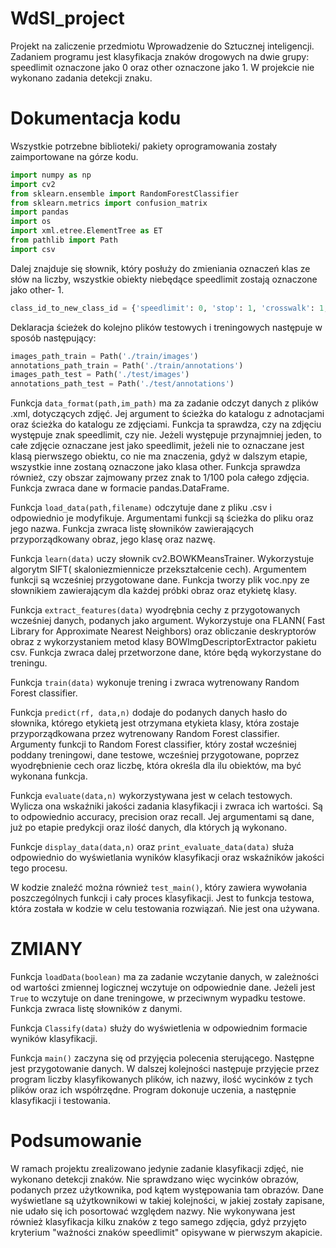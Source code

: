 # WdSI_project

Projekt na zaliczenie przedmiotu Wprowadzenie do Sztucznej inteligencji. Zadaniem programu jest klasyfikacja znaków drogowych na dwie grupy: speedlimit oznaczone jako 0 oraz other oznaczone jako 1. W projekcie nie wykonano zadania detekcji znaku. 
# Dokumentacja kodu

Wszystkie potrzebne biblioteki/ pakiety oprogramowania zostały zaimportowane na górze kodu.
```python
import numpy as np
import cv2
from sklearn.ensemble import RandomForestClassifier
from sklearn.metrics import confusion_matrix
import pandas
import os
import xml.etree.ElementTree as ET
from pathlib import Path
import csv
```
Dalej znajduje się słownik, który posłuży do zmieniania oznaczeń klas ze słów na liczby, wszystkie obiekty niebędące speedlimit zostają oznaczone jako other- 1.
```python
class_id_to_new_class_id = {'speedlimit': 0, 'stop': 1, 'crosswalk': 1, 'trafficlight': 1}
```
Deklaracja ścieżek do kolejno plików testowych i treningowych następuje w sposób następujący:
```python
images_path_train = Path('./train/images')
annotations_path_train = Path('./train/annotations')
images_path_test = Path('./test/images')
annotations_path_test = Path('./test/annotations')
```
Funkcja ```data_format(path,im_path)``` ma za zadanie odczyt danych z plików .xml, dotyczących zdjęć. Jej argument to ścieżka do katalogu z adnotacjami oraz ścieżka do katalogu ze zdjęciami. Funkcja ta sprawdza, czy na zdjęciu występuje znak speedlimit, czy nie. Jeżeli występuje przynajmniej jeden, to całe zdjęcie oznaczane jest jako speedlimit, jeżeli nie to oznaczane jest klasą pierwszego obiektu, co nie ma znaczenia, gdyż w dalszym etapie, wszystkie inne zostaną oznaczone jako klasa other. Funkcja sprawdza również, czy obszar zajmowany przez znak to 1/100 pola całego zdjęcia. Funkcja zwraca dane w formacie pandas.DataFrame.

Funkcja ```load_data(path,filename)``` odczytuje dane z pliku .csv i odpowiednio je modyfikuje. Argumentami funkcji są ścieżka do pliku oraz jego nazwa. Funkcja zwraca listę słowników zawierających przyporządkowany obraz, jego klasę oraz nazwę.

Funkcja ```learn(data)``` uczy słownik cv2.BOWKMeansTrainer. Wykorzystuje algorytm SIFT( skaloniezmiennicze przekształcenie cech). Argumentem funkcji są wcześniej przygotowane dane. Funkcja tworzy plik voc.npy ze słownikiem zawierającym dla każdej próbki obraz oraz etykietę klasy.

Funkcja ```extract_features(data)``` wyodrębnia cechy z przygotowanych wcześniej danych, podanych jako argument. Wykorzystuje ona FLANN( Fast Library for Approximate Nearest Neighbors) oraz obliczanie deskryptorów obraz z wykorzystaniem metod klasy BOWImgDescriptorExtractor pakietu csv. Funkcja zwraca dalej przetworzone dane, które będą wykorzystane do treningu.

Funkcja ```train(data)``` wykonuje trening i zwraca wytrenowany Random Forest classifier.

Funkcja ```predict(rf, data,n)``` dodaje do podanych danych hasło do słownika, którego etykietą jest otrzymana etykieta klasy, która zostaje przyporządkowana przez wytrenowany Random Forest classifier. Argumenty funkcji to Random Forest classifier, który został wcześniej poddany treningowi, dane testowe, wcześniej przygotowane, poprzez wyodrębnienie cech oraz liczbę, która określa dla ilu obiektów, ma być wykonana funkcja.

Funkcja ```evaluate(data,n)``` wykorzystywana jest w celach testowych. Wylicza ona wskaźniki jakości zadania klasyfikacji i zwraca ich wartości. Są to odpowiednio accuracy, precision oraz recall. Jej argumentami są dane, już po etapie predykcji oraz ilość danych, dla których ją wykonano.

Funkcje ```display_data(data,n)``` oraz ```print_evaluate_data(data)``` służa odpowiednio do wyświetlania wyników klasyfikacji oraz wskaźników jakości tego procesu.

W kodzie znaleźć można również ```test_main()```, który zawiera wywołania poszczególnych funkcji i cały proces klasyfikacji. Jest to funkcja testowa, która została w kodzie w celu testowania rozwiązań. Nie jest ona używana.

# ZMIANY

Funkcja ```loadData(boolean)``` ma za zadanie wczytanie danych, w zależności od wartości zmiennej logicznej wczytuje on odpowiednie dane. Jeżeli jest ```True``` to wczytuje on dane treningowe, w przeciwnym wypadku testowe. Funkcja zwraca listę słowników z danymi.

Funkcja  ```Classify(data)``` służy do wyświetlenia w odpowiednim formacie wyników klasyfikacji.

Funkcja ```main()``` zaczyna się od przyjęcia polecenia sterującego. Następne jest przygotowanie danych. W dalszej kolejności następuje przyjęcie przez program liczby klasyfikowanych plików, ich nazwy, ilość wycinków z tych plików oraz ich współrzędne. Program dokonuje uczenia, a następnie klasyfikacji i testowania.

# Podsumowanie

W ramach projektu zrealizowano jedynie zadanie klasyfikacji zdjęć, nie wykonano detekcji znaków. Nie sprawdzano więc wycinków obrazów, podanych przez użytkownika, pod kątem występowania tam obrazów. Dane wyświetlane są użytkownikowi w takiej kolejności, w jakiej zostały zapisane, nie udało się ich posortować względem nazwy. Nie wykonywana jest również klasyfikacja kilku znaków z tego samego zdjęcia, gdyż przyjęto kryterium "ważności znaków speedlimit" opisywane w pierwszym akapicie. 




